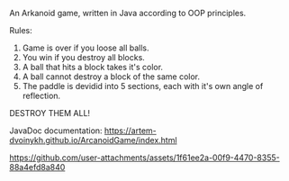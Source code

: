 An Arkanoid game, written in Java according to OOP principles.

Rules:
1) Game is over if you loose all balls.
2) You win if you destroy all blocks.
3) A ball that hits a block takes it's color.
4) A ball cannot destroy a block of the same color.
5) The paddle is devidid into 5 sections, each with it's own angle of reflection.

DESTROY THEM ALL!

JavaDoc documentation: https://artem-dvoinykh.github.io/ArcanoidGame/index.html



https://github.com/user-attachments/assets/1f61ee2a-00f9-4470-8355-88a4efd8a840
